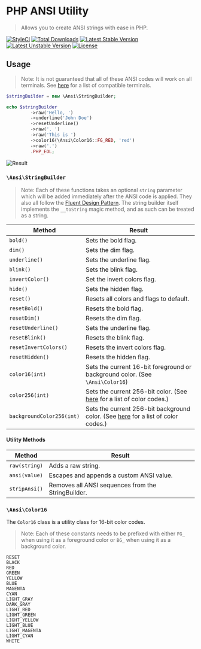 # PHP ANSI Utility
> Allows you to create ANSI strings with ease in PHP.

[![StyleCI](https://styleci.io/repos/187390379/shield?style=flat)](https://styleci.io/repos/187390379)
[![Total Downloads](https://poser.pugx.org/nafisc/ansi-util/downloads?format=flat)](https://packagist.org/packages/nafisc/ansi-util)
[![Latest Stable Version](https://poser.pugx.org/nafisc/ansi-util/v/stable?format=flat)](https://packagist.org/packages/nafisc/ansi-util)
[![Latest Unstable Version](https://poser.pugx.org/nafisc/ansi-util/v/unstable?format=flat)](https://packagist.org/packages/nafisc/ansi-util)
[![License](https://poser.pugx.org/nafisc/spackle/license?format=flat)](https://packagist.org/packages/nafisc/ansi-util)

## Usage

> Note: It is not guaranteed that all of these ANSI codes will work on all terminals. See [here](https://misc.flogisoft.com/bash/tip_colors_and_formatting#terminals_compatibility) for a list of compatible terminals.

```php
$stringBuilder = new \Ansi\StringBuilder;

echo $stringBuilder
         ->raw('Hello, ')
         ->underline('John Doe')
         ->resetUnderline()
         ->raw('. ')
         ->raw('This is ')
         ->color16(\Ansi\Color16::FG_RED, 'red')
         ->raw('.')
         .PHP_EOL;
```

![Result](https://i.imgur.com/s4ekU18.png)

### `\Ansi\StringBuilder`

> Note: Each of these functions takes an optional `string` parameter which will be added immediately after the ANSI code is applied. They also all follow the [Fluent Design Pattern](https://en.wikipedia.org/wiki/Fluent_interface). The string builder itself implements the `__toString` magic method, and as such can be treated as a string.

|Method|Result|
|---|---|
|`bold()`|Sets the bold flag.|
|`dim()`|Sets the dim flag.|
|`underline()`|Sets the underline flag.|
|`blink()`|Sets the blink flag.|
|`invertColor()`|Set the invert colors flag.|
|`hide()`|Sets the hidden flag.|
|`reset()`|Resets all colors and flags to default.|
|`resetBold()`|Resets the bold flag.|
|`resetDim()`|Resets the dim flag.|
|`resetUnderline()`|Sets the underline flag.|
|`resetBlink()`|Resets the blink flag.|
|`resetInvertColors()`|Resets the invert colors flag.|
|`resetHidden()`|Resets the hidden flag.|
|`color16(int)`|Sets the current 16-bit foreground or background color. (See `\Ansi\Color16`)|
|`color256(int)`|Sets the current 256-bit color. (See [here](https://misc.flogisoft.com/bash/tip_colors_and_formatting#colors1) for a list of color codes.)|
|`backgroundColor256(int)`|Sets the current 256-bit background color. (See [here](https://misc.flogisoft.com/bash/tip_colors_and_formatting#colors1) for a list of color codes.)|


#### Utility Methods

|Method|Result|
|---|---|
|`raw(string)`|Adds a raw string.|
|`ansi(value)`|Escapes and appends a custom ANSI value.|
|`stripAnsi()`|Removes all ANSI sequences from the StringBuilder.|

### `\Ansi\Color16`

The `Color16` class is a utility class for 16-bit color codes.

> Note: Each of these constants needs to be prefixed with either `FG_` when using it as a foreground color or `BG_` when using it as a background color.

```
RESET
BLACK
RED
GREEN
YELLOW
BLUE
MAGENTA
CYAN
LIGHT_GRAY
DARK_GRAY
LIGHT_RED
LIGHT_GREEN
LIGHT_YELLOW
LIGHT_BLUE
LIGHT_MAGENTA
LIGHT_CYAN
WHITE
```



